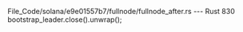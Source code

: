 File_Code/solana/e9e01557b7/fullnode/fullnode_after.rs --- Rust
                                                                                                                                                           830         bootstrap_leader.close().unwrap();


